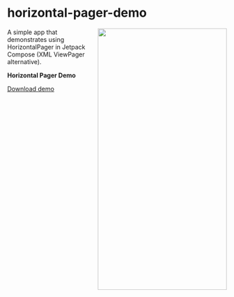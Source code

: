 # horizontal-pager-demo

<img align="right" width="296" height="600"  src="https://github.com/raheemadamboev/horizontal-pager-demo/blob/master/banner.gif" />

A simple app that demonstrates using HorizontalPager in Jetpack Compose (XML ViewPager alternative).

**Horizontal Pager Demo**

<a href="https://github.com/raheemadamboev/horizontal-pager-demo/blob/master/app-debug.apk">Download demo</a>
